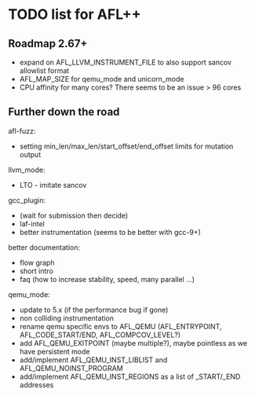 # TODO list for AFL++

## Roadmap 2.67+

 - expand on AFL_LLVM_INSTRUMENT_FILE to also support sancov allowlist format
 - AFL_MAP_SIZE for qemu_mode and unicorn_mode
 - CPU affinity for many cores? There seems to be an issue > 96 cores

## Further down the road

afl-fuzz:
 - setting min_len/max_len/start_offset/end_offset limits for mutation output

llvm_mode:
 - LTO - imitate sancov

gcc_plugin:
 - (wait for submission then decide)
 - laf-intel
 - better instrumentation (seems to be better with gcc-9+)

better documentation:
 - flow graph
 - short intro
 - faq (how to increase stability, speed, many parallel ...)

qemu_mode:
 - update to 5.x (if the performance bug if gone)
 - non colliding instrumentation
 - rename qemu specific envs to AFL_QEMU (AFL_ENTRYPOINT, AFL_CODE_START/END,
   AFL_COMPCOV_LEVEL?)
 - add AFL_QEMU_EXITPOINT (maybe multiple?), maybe pointless as we have
   persistent mode
 - add/implement AFL_QEMU_INST_LIBLIST and AFL_QEMU_NOINST_PROGRAM
 - add/implement AFL_QEMU_INST_REGIONS as a list of _START/_END addresses
